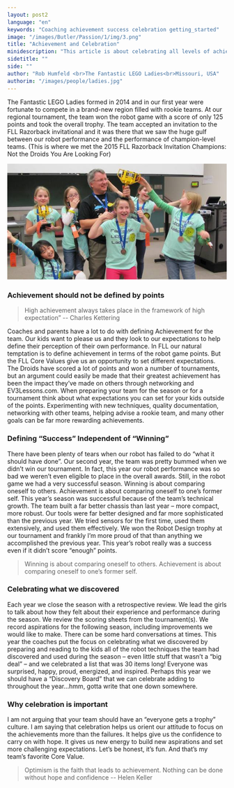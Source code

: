 ```yaml
---
layout: post2
language: "en"
keywords: "Coaching achievement success celebration getting_started"
image: "/images/Butler/Passion/1/img/3.png"
title: "Achievement and Celebration"
minidescription: "This article is about celebrating all levels of achievement in FIRST LEGO League, not just robot game points."
sidetitle: ""
side: ""
author: "Rob Humfeld <br>The Fantastic LEGO Ladies<br>Missouri, USA"
authorim: "/images/people/ladies.jpg"
---
```


The Fantastic LEGO Ladies formed in 2014 and in our first year were fortunate to compete in a brand-new region filled with rookie teams. At our regional tournament, the team won the robot game with a score of only 125 points and took the overall trophy. The team accepted an invitation to the FLL Razorback invitational and it was there that we saw the huge gulf between our robot performance and the performance of champion-level teams. (This is where we met the 2015 FLL Razorback Invitation Champions: Not the Droids You Are Looking For)

![](/images/coachcorner/Legoladies.jpg)

### Achievement should not be defined by points

> High achievement always takes place in the framework of high expectation” -- Charles Kettering

Coaches and parents have a lot to do with defining Achievement for the team. Our kids want to please us and they look to our expectations to help define their perception of their own performance. In FLL our natural temptation is to define achievement in terms of the robot game points. But the FLL Core Values give us an opportunity to set different expectations. The Droids have scored a lot of points and won a number of tournaments, but an argument could easily be made that their greatest achievement has been the impact they’ve made on others through networking and EV3Lessons.com. When preparing your team for the season or for a tournament think about what expectations you can set for your kids outside of the points. Experimenting with new techniques, quality documentation, networking with other teams, helping advise a rookie team, and many other goals can be far more rewarding achievements.

### Defining “Success” Independent of “Winning”

There have been plenty of tears when our robot has failed to do “what it should have done”. Our second year, the team was pretty bummed when we didn’t win our tournament. In fact, this year our robot performance was so bad we weren’t even eligible to place in the overall awards. Still, in the robot game we had a very successful season. Winning is about comparing oneself to others. Achievement is about comparing oneself to one’s former self. This year’s season was successful because of the team’s technical growth. The team built a far better chassis than last year – more compact, more robust. Our tools were far better designed and far more sophisticated than the previous year. We tried sensors for the first time, used them extensively, and used them effectively. We won the Robot Design trophy at our tournament and frankly I’m more proud of that than anything we accomplished the previous year. This year’s robot really was a success even if it didn’t score “enough” points.

> Winning is about comparing oneself to others. Achievement is about comparing oneself to one’s former self.

### Celebrating what we discovered

Each year we close the season with a retrospective review. We lead the girls to talk about how they felt about their experience and performance during the season. We review the scoring sheets from the tournament(s). We record aspirations for the following season, including improvements we would like to make. There can be some hard conversations at times. This year the coaches put the focus on celebrating what we discovered by preparing and reading to the kids all of the robot techniques the team had discovered and used during the season – even little stuff that wasn’t a “big deal” – and we celebrated a list that was 30 items long! Everyone was surprised, happy, proud, energized, and inspired. Perhaps this year we should have a “Discovery Board” that we can celebrate adding to throughout the year…hmm, gotta write that one down somewhere. 

### Why celebration is important

I am not arguing that your team should have an “everyone gets a trophy” culture. I am saying that celebration helps us orient our attitude to focus on the achievements more than the failures. It helps give us the confidence to carry on with hope. It gives us new energy to build new aspirations and set more challenging expectations. Let’s be honest, it’s fun. And that’s my team’s favorite Core Value.

> Optimism is the faith that leads to achievement. Nothing can be done without hope and confidence -- Helen Keller

